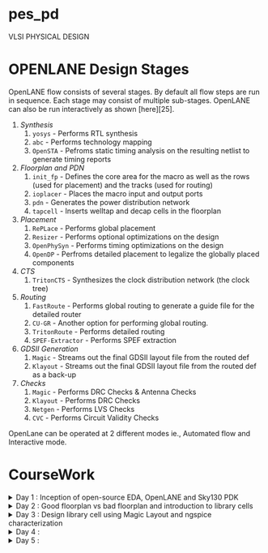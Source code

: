 # pes_pd
VLSI PHYSICAL DESIGN

# OPENLANE Design Stages

OpenLANE flow consists of several stages. By default all flow steps are run in sequence. Each stage may consist of multiple sub-stages. OpenLANE can also be run interactively as shown [here][25].

1. *Synthesis*
    1. `yosys` - Performs RTL synthesis
    2. `abc` - Performs technology mapping
    3. `OpenSTA` - Pefroms static timing analysis on the resulting netlist to generate timing reports
2. *Floorplan and PDN*
    1. `init_fp` - Defines the core area for the macro as well as the rows (used for placement) and the tracks (used for routing)
    2. `ioplacer` - Places the macro input and output ports
    3. `pdn` - Generates the power distribution network
    4. `tapcell` - Inserts welltap and decap cells in the floorplan
3. *Placement*
    1. `RePLace` - Performs global placement
    2. `Resizer` - Performs optional optimizations on the design
    3. `OpenPhySyn` - Performs timing optimizations on the design
    4. `OpenDP` - Perfroms detailed placement to legalize the globally placed components
4. *CTS*
    1. `TritonCTS` - Synthesizes the clock distribution network (the clock tree)
5. *Routing*
    1. `FastRoute` - Performs global routing to generate a guide file for the detailed router
    2. `CU-GR` - Another option for performing global routing.
    3. `TritonRoute` - Performs detailed routing
    4. `SPEF-Extractor` - Performs SPEF extraction
6. *GDSII Generation*
    1. `Magic` - Streams out the final GDSII layout file from the routed def
    2. `Klayout` - Streams out the final GDSII layout file from the routed def as a back-up
7. *Checks*
    1. `Magic` - Performs DRC Checks & Antenna Checks
    2. `Klayout` - Performs DRC Checks
    3. `Netgen` - Performs LVS Checks
    4. `CVC` - Performs Circuit Validity Checks

OpenLane can be operated at 2 different modes ie., Automated flow and Interactive mode.




# CourseWork

<details>
  <summary>Day 1 : Inception of open-source EDA, OpenLANE and Sky130 PDK
</summary>

</br>

**OpeLANE directory structure**

![1](https://github.com/saneeaman9/pes_asic_class/assets/75088597/bbd00f12-51f5-45bc-81fe-18c7b16ca72c)


**Config.tcl**

![3](https://github.com/saneeaman9/pes_asic_class/assets/75088597/746ddc16-31b7-4d4f-944f-1dc0bbe9439f)


**Design preparation**

```bash
docker
pwd
/openLANE_flow
ls -ltr
./flow.tcl -interactive
package require openlane 0.9
prep -design picorv32a

```

![Screenshot from 2023-09-11 03-34-32](https://github.com/saneeaman9/pes_asic_class/assets/75088597/335b7bd7-eef3-4c23-8aaf-090fc7920a50)

* Now synthesize the design using command 

```bash
  run_synthesis
   ```

![2](https://github.com/saneeaman9/pes_asic_class/assets/75088597/04f94d6d-af37-40a9-b70d-3ef5be9e896c)

**Synthesis Result**

![synthesis result](https://github.com/saneeaman9/pes_asic_class/assets/75088597/ccc0ee82-5d12-4063-a978-5373520f2013)


**Report**

![report](https://github.com/saneeaman9/pes_asic_class/assets/75088597/605f0c34-1eb2-4cde-aa39-8ca457169ce5)


**D FF Ratio Calculation**

![dff ratio](https://github.com/saneeaman9/pes_asic_class/assets/75088597/bfd197ff-5ace-4764-a164-efdc6f74b24d)


</details>


<details>
  <summary>Day 2 : Good floorplan vs bad floorplan and introduction to library cells</summary>

  ### Chip Floorplanning considerations

**Steps to run the FloorPlan**

* To run the floorplan use this command after completing synthesis.
  ```bash
    run_floorplan
  ```
![1](https://github.com/saneeaman9/pes_pd/assets/75088597/229894f8-25a5-42a0-a889-ccac51b0018c)

  

* Checking logs(ioplacer.log)

![2](https://github.com/saneeaman9/pes_pd/assets/75088597/eff73f99-afc9-4806-b635-36ed54126404)


* Floorplan(.def file)
  ![floorplan](https://github.com/saneeaman9/pes_pd/assets/75088597/d63310f0-305d-446c-b868-c6d311a48cd9)
![core util](https://github.com/saneeaman9/pes_pd/assets/75088597/f06e9747-abcb-4b40-bc46-31b80632c335)


### Library Binding and Placement

* Run the placement 

```bash
  run_placement
```

![runplace](https://github.com/saneeaman9/pes_pd/assets/75088597/8ea796f3-d7fb-4c72-ad48-1411c1bbd16b)



* To check the floorplan using magic run this command in the floorplan folder of the desired run.

```bash
magic -T /home/vsduser/Desktop/work/tools/openlane_working_dir/pdks/sky130A/libs.tech/magic/sky130A.tech lef read ../../tmp/merged.lef def read picorv32a.floorplan.def &
```

![Screenshot from 2023-09-17 20-08-42](https://github.com/saneeaman9/pes_pd/assets/75088597/52008e44-8745-4214-8f08-8f12af18c797)



 
</details>


<details>
  <summary>Day 3 : Design library cell using Magic Layout and ngspice characterization</summary>

</br>

* Clone this repository into the openlane folder
  
  ```bash
  
    cd /Desktop/work/tools/openlane_working_dir/openlane

    git clone https://github.com/nickson-jose/vsdstdcelldesign.git

  ```

### Inverter layout using Magic

```bash
cd Desktop/work/tools/openlane_working_dir/openlane/vsdstdcelldesign

magic -T sky130A.tech sky130_inv.mag


```

[img]:magic  

</br>

### Exploring the layout using Magic

</br>

* To select a region hover over the area and press ```s``` .
 
* After selecting the area type ```what``` in the console to display information on the selected area.


![what](https://github.com/saneeaman9/pes_pd/assets/75088597/28a4451b-d681-429c-9d48-6e6058f05a14)

</br>

### DRC Check

* To check for DRC Errors, select a region (left click for starting point, right click at end point) and see the DRC column at the top that shows how many DRC errors are present.The Details of DRC Errors will be printed on the console.

![DRC check](https://github.com/saneeaman9/pes_pd/assets/75088597/3f26fcc4-d108-4618-8502-61d487179ab7)


### Extracting PEX to SPICE with Magic

Select the entire inverter layout.

![ext2spice](https://github.com/saneeaman9/pes_pd/assets/75088597/8ff4e4dc-a15c-4303-a116-9b3bd3a9b1b5)

![spice](https://github.com/saneeaman9/pes_pd/assets/75088597/e4816874-6c0d-49ad-97a3-488829331047)

### Grid Size

![grid size](https://github.com/saneeaman9/pes_pd/assets/75088597/5115f020-cbc6-41c8-a5cd-db6356129231)

![gridsize2](https://github.com/saneeaman9/pes_pd/assets/75088597/7b8199b1-ce31-43f0-9d66-074de0bbecbc)

### Modified SPICE netlist

[img]:modifiedspice

* To run the SPICE netlist
  ```bash
  ngspice sky130_inv.spice
  plot y vs time a
  ```

![sim](https://github.com/saneeaman9/pes_pd/assets/75088597/0b9aa0f1-66a8-4095-9b52-0008f8d2cfe6)

**Results from the graph**

* Rise Transition : 0.0395ns
* Fall transition : 0.0282ns
* Cell Rise delay : 0.03598ns
* Cell fall delay : 0.0483ns





</details>



<details>
  <summary>Day 4 :</summary>
</details>


<details>
  <summary>Day 5 :</summary>
</details>
